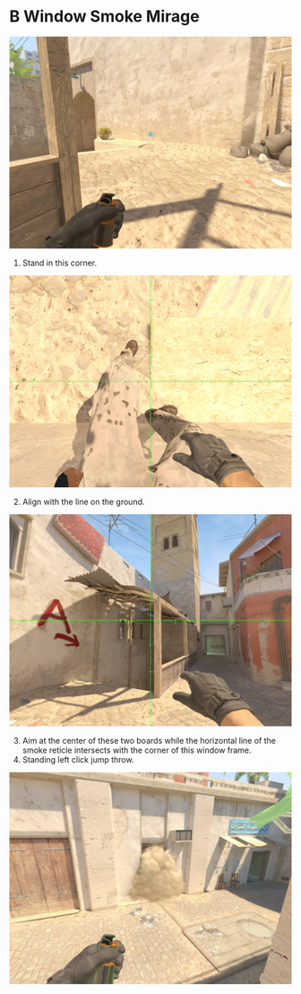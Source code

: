 # B Window Smoke Mirage

![Spot](./pos.jpg)

1. Stand in this corner.

![Align](./align.jpg)

2. Align with the line on the ground.

![Aim](./aim.jpg)

3. Aim at the center of these two boards while the horizontal line of the smoke reticle intersects with the corner of this window frame.
4. Standing left click jump throw.

![Result](./res.jpg)